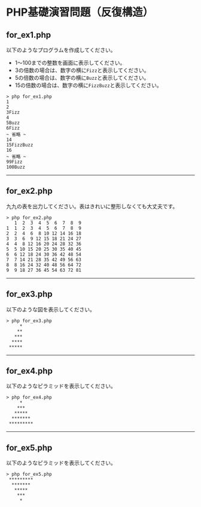 # PHP基礎演習問題（反復構造）

## for_ex1.php

以下のようなプログラムを作成してください。

- 1～100までの整数を画面に表示してください。
- 3の倍数の場合は、数字の横に`Fizz`と表示してください。
- 5の倍数の場合は、数字の横に`Buzz`と表示してください。
- 15の倍数の場合は、数字の横に`FizzBuzz`と表示してください。

```console
> php for_ex1.php
1
2
3Fizz
4
5Buzz
6Fizz
~ 省略 ~
14
15FizzBuzz
16
~ 省略 ~
99Fizz
100Buzz
```

<hr>

## for_ex2.php

九九の表を出力してください。表はきれいに整形しなくても大丈夫です。

```console
> php for_ex2.php
   1  2  3  4  5  6  7  8  9
1  1  2  3  4  5  6  7  8  9
2  2  4  6  8 10 12 14 16 18
3  3  6  9 12 15 18 21 24 27
4  4  8 12 16 20 24 28 32 36
5  5 10 15 20 25 30 35 40 45
6  6 12 18 24 30 36 42 48 54
7  7 14 21 28 35 42 49 56 63
8  8 16 24 32 40 48 56 64 72
9  9 18 27 36 45 54 63 72 81
```

<hr>

## for_ex3.php

以下のような図を表示してください。

```console
> php for_ex3.php
     *
    **
   ***
  ****
 *****
```

<hr>

## for_ex4.php

以下のようなピラミッドを表示してください。

```console
> php for_ex4.php
     *
    ***
   *****
  *******
 *********
```

<hr>

## for_ex5.php

以下のようなピラミッドを表示してください。

```console
> php for_ex5.php
 *********
  *******
   *****
    ***
     *
```